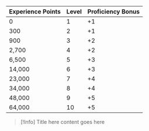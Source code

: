 |Experience Points	|Level	|Proficiency Bonus|
| --- | --- | --- |
|0|1 | +1|
|300| 2| +1|
|900| 3| +2|
|2,700| 4|+2 |
|6,500|5 | +3|
|14,000|6 |+3 |
|23,000|7 |+4 |
|34,000|8 | +4|
|48,000|9 | +5|
|64,000|10 | +5|


>[!Info] Title here
>content goes here


